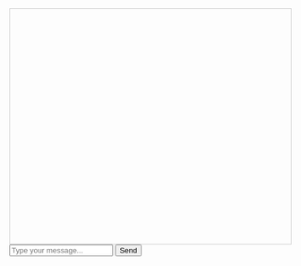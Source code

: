 <!DOCTYPE html>
<html>
<head>
  <title>Chatbot</title>
  <style>
    .chat-container {
      height: 400px;
      border: 1px solid #ccc;
      padding: 10px;
      overflow-y: scroll;
    }
    .user-message {
      color: blue;
    }
    .bot-message {
      color: green;
    }
  </style>
</head>
<body>
  <div class="chat-container" id="chatContainer"></div>
  <input type="text" id="userInput" placeholder="Type your message..." />
  <button onclick="sendMessage()">Send</button>

  <script>
    const chatContainer = document.getElementById('chatContainer');
    const userInput = document.getElementById('userInput');

    function sendMessage() {
      const userMessage = userInput.value;
      appendMessage(userMessage, 'user-message');
      processMessage(userMessage);
      userInput.value = '';
    }

    function appendMessage(message, className) {
      const messageElement = document.createElement('div');
      messageElement.classList.add(className);
      messageElement.innerText = message;
      chatContainer.appendChild(messageElement);
      chatContainer.scrollTop = chatContainer.scrollHeight;
    }

    function processMessage(message) {
      const botMessage = getBotResponse(message);
      appendMessage(botMessage, 'bot-message');
    }

    function getBotResponse(message) {
      // Your logic for generating bot response goes here
      // This is just a sample response
      if (message.includes('hi') || message.includes('hello')) {
        return 'Hello! How can I assist you?';
      } else {
        return 'I'm sorry, I didn't understand that.';
      }
    }
  </script>
</body>
</html>
